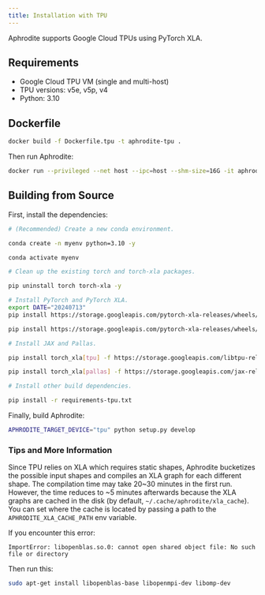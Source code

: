 ```yaml
---
title: Installation with TPU
---
```


Aphrodite supports Google Cloud TPUs using PyTorch XLA.

## Requirements
- Google Cloud TPU VM (single and multi-host)
- TPU versions: v5e, v5p, v4
- Python: 3.10

## Dockerfile
```sh
docker build -f Dockerfile.tpu -t aphrodite-tpu .
```

Then run Aphrodite:

```sh
docker run --privileged --net host --ipc=host --shm-size=16G -it aphrodite-tpu
```

## Building from Source
First, install the dependencies:

```sh
# (Recommended) Create a new conda environment.

conda create -n myenv python=3.10 -y

conda activate myenv

# Clean up the existing torch and torch-xla packages.

pip uninstall torch torch-xla -y

# Install PyTorch and PyTorch XLA.
export DATE="20240713"
pip install https://storage.googleapis.com/pytorch-xla-releases/wheels/tpuvm/torch-nightly${DATE}-cp310-cp310-linux_x86_64.whl

pip install https://storage.googleapis.com/pytorch-xla-releases/wheels/tpuvm/torch_xla-nightly${DATE}-cp310-cp310-linux_x86_64.whl

# Install JAX and Pallas.

pip install torch_xla[tpu] -f https://storage.googleapis.com/libtpu-releases/index.html

pip install torch_xla[pallas] -f https://storage.googleapis.com/jax-releases/jax_nightly_releases.html -f https://storage.googleapis.com/jax-releases/jaxlib_nightly_releases.html

# Install other build dependencies.

pip install -r requirements-tpu.txt

```

Finally, build Aphrodite:

```sh
APHRODITE_TARGET_DEVICE="tpu" python setup.py develop
```

### Tips and More Information

Since TPU relies on XLA which requires static shapes, Aphrodite bucketizes the possible input shapes and compiles an XLA graph for each different shape. The compilation time may take 20~30 minutes in the first run. However, the time reduces to ~5 minutes afterwards because the XLA graphs are cached in the disk (by default, `~/.cache/aphrodite/xla_cache`). You can set where the cache is located by passing a path to the `APHRODITE_XLA_CACHE_PATH` env variable.

If you encounter this error:

```console
ImportError: libopenblas.so.0: cannot open shared object file: No such file or directory
```

Then run this:

```sh
sudo apt-get install libopenblas-base libopenmpi-dev libomp-dev
```